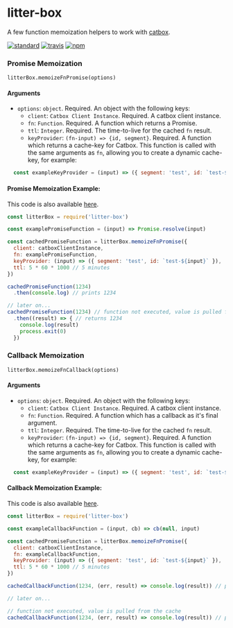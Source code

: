 # litter-box

A few function memoization helpers to work with [catbox](https://github.com/hapijs/catbox).

[![standard][standard-image]][standard-url]
[![travis][travis-image]][travis-url]
[![npm][npm-image]][npm-url]

[travis-image]: https://travis-ci.org/maxnachlinger/litter-box.svg?branch=master
[travis-url]: https://travis-ci.org/maxnachlinger/litter-box
[npm-image]: https://img.shields.io/npm/v/litter-box.svg?style=flat
[npm-url]: https://npmjs.org/package/litter-box
[standard-image]: https://img.shields.io/badge/code%20style-standard-brightgreen.svg
[standard-url]: http://standardjs.com/

### Promise Memoization
``litterBox.memoizeFnPromise(options)``

#### Arguments
* ``options``: ``object``. Required. An object with the following keys:
  * ``client``: ``Catbox Client Instance``. Required. A catbox client instance.
  * ``fn``: ``Function``. Required. A function which returns a Promise.
  * ``ttl``: ``Integer``. Required. The time-to-live for the cached ``fn`` result.
  * ``keyProvider``: ``(fn-input) => {id, segment}``. Required. A function which returns a cache-key for Catbox. This 
  function is called with the same arguments as ``fn``, allowing you to create a dynamic cache-key, for example: 
```javascript
  const exampleKeyProvider = (input) => ({ segment: 'test', id: `test-${input}` })
```

#### Promise Memoization Example:
This code is also available [here](./example/promise-example.js).
```javascript
const litterBox = require('litter-box')

const examplePromiseFunction = (input) => Promise.resolve(input)

const cachedPromiseFunction = litterBox.memoizeFnPromise({
  client: catboxClientInstance,
  fn: examplePromiseFunction,
  keyProvider: (input) => ({ segment: 'test', id: `test-${input}` }),
  ttl: 5 * 60 * 1000 // 5 minutes
})

cachedPromiseFunction(1234)
  .then(console.log) // prints 1234

// later on...
cachedPromiseFunction(1234) // function not executed, value is pulled from the cache
  .then((result) => { // returns 1234
    console.log(result)
    process.exit(0)
  })
```
### Callback Memoization
``litterBox.memoizeFnCallback(options)``

#### Arguments
* ``options``: ``object``. Required. An object with the following keys:
  * ``client``: ``Catbox Client Instance``. Required. A catbox client instance.
  * ``fn``: ``Function``. Required. A function which has a callback as it's final argument.
  * ``ttl``: ``Integer``. Required. The time-to-live for the cached ``fn`` result.
  * ``keyProvider``: ``(fn-input) => {id, segment}``. Required. A function which returns a cache-key for Catbox. This 
  function is called with the same arguments as ``fn``, allowing you to create a dynamic cache-key, for example: 
```javascript
  const exampleKeyProvider = (input) => ({ segment: 'test', id: `test-${input}` })
```

#### Callback Memoization Example:
This code is also available [here](./example/callback-example.js).
```javascript
const litterBox = require('litter-box')

const exampleCallbackFunction = (input, cb) => cb(null, input)

const cachedPromiseFunction = litterBox.memoizeFnPromise({
  client: catboxClientInstance,
  fn: exampleCallbackFunction,
  keyProvider: (input) => ({ segment: 'test', id: `test-${input}` }),
  ttl: 5 * 60 * 1000 // 5 minutes
})

cachedCallbackFunction(1234, (err, result) => console.log(result)) // prints 1234

// later on...

// function not executed, value is pulled from the cache
cachedCallbackFunction(1234, (err, result) => console.log(result)) // prints 1234
```
